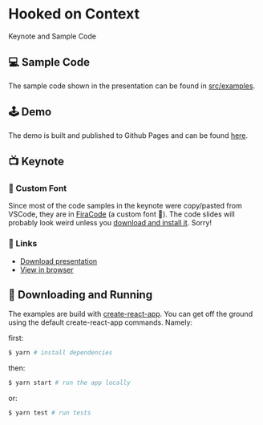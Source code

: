 # Hooked on Context

Keynote and Sample Code

## 💻 Sample Code

The sample code shown in the presentation can be found in [src/examples](https://github.com/drewwyatt/hooked-on-context/tree/master/src/examples).

## 🕹 Demo

The demo is built and published to Github Pages and can be found [here](https://drewwyatt.github.io/hooked-on-context/).

## 📺 Keynote

### 📝 Custom Font

Since most of the code samples in the keynote were copy/pasted from VSCode, they are in [FiraCode](https://github.com/tonsky/FiraCode) (a custom font 🤦‍). The code slides will probably look weird unless you [download and install it](https://github.com/tonsky/FiraCode). Sorry!

### 🔗 Links

- [Download presentation](https://github.com/drewwyatt/hooked-on-context/blob/master/hooked-on-context.key)
- [View in browser](https://www.icloud.com/keynote/0i9QLfaGsAKXDWcZGM9_hhzsA#hooked-on-context)

## 🔧 Downloading and Running

The examples are build with [create-react-app](https://github.com/facebook/create-react-app). You can get off the ground using the default create-react-app commands. Namely:

first:

```bash
$ yarn # install dependencies
```

then:

```bash
$ yarn start # run the app locally
```

or:

```bash
$ yarn test # run tests
```
